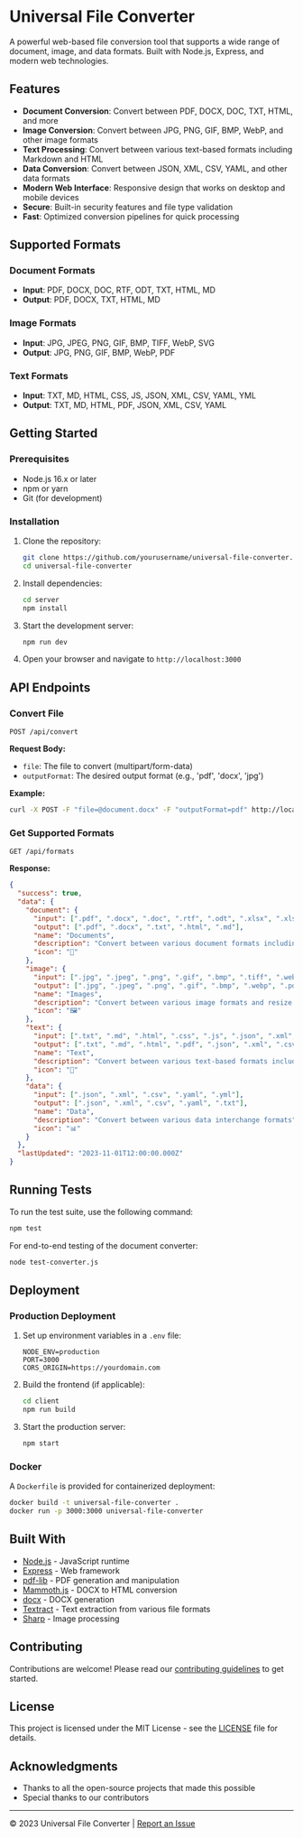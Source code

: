 # Universal File Converter

A powerful web-based file conversion tool that supports a wide range of document, image, and data formats. Built with Node.js, Express, and modern web technologies.

## Features

- **Document Conversion**: Convert between PDF, DOCX, DOC, TXT, HTML, and more
- **Image Conversion**: Convert between JPG, PNG, GIF, BMP, WebP, and other image formats
- **Text Processing**: Convert between various text-based formats including Markdown and HTML
- **Data Conversion**: Convert between JSON, XML, CSV, YAML, and other data formats
- **Modern Web Interface**: Responsive design that works on desktop and mobile devices
- **Secure**: Built-in security features and file type validation
- **Fast**: Optimized conversion pipelines for quick processing

## Supported Formats

### Document Formats
- **Input**: PDF, DOCX, DOC, RTF, ODT, TXT, HTML, MD
- **Output**: PDF, DOCX, TXT, HTML, MD

### Image Formats
- **Input**: JPG, JPEG, PNG, GIF, BMP, TIFF, WebP, SVG
- **Output**: JPG, PNG, GIF, BMP, WebP, PDF

### Text Formats
- **Input**: TXT, MD, HTML, CSS, JS, JSON, XML, CSV, YAML, YML
- **Output**: TXT, MD, HTML, PDF, JSON, XML, CSV, YAML

## Getting Started

### Prerequisites

- Node.js 16.x or later
- npm or yarn
- Git (for development)

### Installation

1. Clone the repository:
   ```bash
   git clone https://github.com/yourusername/universal-file-converter.git
   cd universal-file-converter
   ```

2. Install dependencies:
   ```bash
   cd server
   npm install
   ```

3. Start the development server:
   ```bash
   npm run dev
   ```

4. Open your browser and navigate to `http://localhost:3000`

## API Endpoints

### Convert File

```
POST /api/convert
```

**Request Body:**
- `file`: The file to convert (multipart/form-data)
- `outputFormat`: The desired output format (e.g., 'pdf', 'docx', 'jpg')

**Example:**
```bash
curl -X POST -F "file=@document.docx" -F "outputFormat=pdf" http://localhost:3000/api/convert
```

### Get Supported Formats

```
GET /api/formats
```

**Response:**
```json
{
  "success": true,
  "data": {
    "document": {
      "input": [".pdf", ".docx", ".doc", ".rtf", ".odt", ".xlsx", ".xls", ".ods", ".csv", ".pptx", ".ppt", ".odp", ".txt", ".md", ".html", ".json", ".xml", ".yaml", ".yml"],
      "output": [".pdf", ".docx", ".txt", ".html", ".md"],
      "name": "Documents",
      "description": "Convert between various document formats including PDF, Word, and text files",
      "icon": "📄"
    },
    "image": {
      "input": [".jpg", ".jpeg", ".png", ".gif", ".bmp", ".tiff", ".webp", ".svg"],
      "output": [".jpg", ".jpeg", ".png", ".gif", ".bmp", ".webp", ".pdf"],
      "name": "Images",
      "description": "Convert between various image formats and resize or compress images",
      "icon": "🖼️"
    },
    "text": {
      "input": [".txt", ".md", ".html", ".css", ".js", ".json", ".xml", ".csv", ".yaml", ".yml"],
      "output": [".txt", ".md", ".html", ".pdf", ".json", ".xml", ".csv", ".yaml"],
      "name": "Text",
      "description": "Convert between various text-based formats including code files",
      "icon": "📝"
    },
    "data": {
      "input": [".json", ".xml", ".csv", ".yaml", ".yml"],
      "output": [".json", ".xml", ".csv", ".yaml", ".txt"],
      "name": "Data",
      "description": "Convert between various data interchange formats",
      "icon": "📊"
    }
  },
  "lastUpdated": "2023-11-01T12:00:00.000Z"
}
```

## Running Tests

To run the test suite, use the following command:

```bash
npm test
```

For end-to-end testing of the document converter:

```bash
node test-converter.js
```

## Deployment

### Production Deployment

1. Set up environment variables in a `.env` file:
   ```
   NODE_ENV=production
   PORT=3000
   CORS_ORIGIN=https://yourdomain.com
   ```

2. Build the frontend (if applicable):
   ```bash
   cd client
   npm run build
   ```

3. Start the production server:
   ```bash
   npm start
   ```

### Docker

A `Dockerfile` is provided for containerized deployment:

```bash
docker build -t universal-file-converter .
docker run -p 3000:3000 universal-file-converter
```

## Built With

- [Node.js](https://nodejs.org/) - JavaScript runtime
- [Express](https://expressjs.com/) - Web framework
- [pdf-lib](https://github.com/Hopding/pdf-lib) - PDF generation and manipulation
- [Mammoth.js](https://github.com/mwilliamson/mammoth.js) - DOCX to HTML conversion
- [docx](https://github.com/dolanmiu/docx) - DOCX generation
- [Textract](https://github.com/dbashford/textract) - Text extraction from various file formats
- [Sharp](https://sharp.pixelplumbing.com/) - Image processing

## Contributing

Contributions are welcome! Please read our [contributing guidelines](CONTRIBUTING.md) to get started.

## License

This project is licensed under the MIT License - see the [LICENSE](LICENSE) file for details.

## Acknowledgments

- Thanks to all the open-source projects that made this possible
- Special thanks to our contributors

---

© 2023 Universal File Converter | [Report an Issue](https://github.com/yourusername/universal-file-converter/issues)
